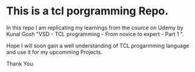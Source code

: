 # This is a tcl porgramming Repo.
In this repo I am replicating my learnings from the cource on Udemy by Kunal Gosh "VSD - TCL programming - From novice to expert - Part 1
".

Hope I will soon gain a well understanding of TCL progarmming language and use it for my upcomming Projects.

Thank You.

